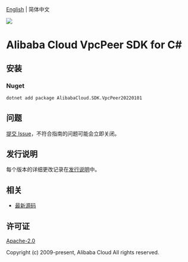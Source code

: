 [English](README.md) | 简体中文

![](https://aliyunsdk-pages.alicdn.com/icons/AlibabaCloud.svg)

# Alibaba Cloud VpcPeer SDK for C#

## 安装

### Nuget

```bash
dotnet add package AlibabaCloud.SDK.VpcPeer20220101
```

## 问题

[提交 Issue](https://github.com/aliyun/alibabacloud-csharp-sdk/issues/new)，不符合指南的问题可能会立即关闭。

## 发行说明

每个版本的详细更改记录在[发行说明](./ChangeLog.md)中。

## 相关

* [最新源码](https://github.com/aliyun/alibabacloud-csharp-sdk/)

## 许可证

[Apache-2.0](http://www.apache.org/licenses/LICENSE-2.0)

Copyright (c) 2009-present, Alibaba Cloud All rights reserved.
